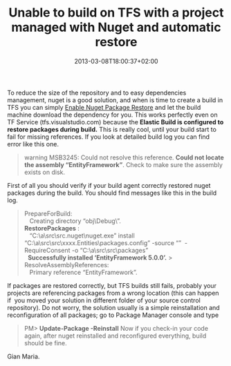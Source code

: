 ﻿---
title: "Unable to build on TFS with a project managed with Nuget and automatic restore"
description: ""
date: 2013-03-08T18:00:37+02:00
draft: false
tags: [Tfs]
categories: [Team Foundation Server,Visual Studio]
---
To reduce the size of the repository and to easy dependencies management, nuget is a good solution, and when is time to create a build in TFS you can simply [Enable Nuget Package Restore](http://docs.nuget.org/docs/workflows/using-nuget-without-committing-packages) and let the build machine download the dependency for you. This works perfectly even on TF Service (tfs.visualstudio.com) because the  **Elastic Build is configured to restore packages during build.** This is really cool, until your build start to fail for missing references. If you look at detailed build log you can find error like this one.

> warning MSB3245: Could not resolve this reference.  **Could not locate the assembly “EntityFramework”**. Check to make sure the assembly exists on disk.

First of all you should verify if your build agent correctly restored nuget packages during the build. You should find messages like this in the build log.

> PrepareForBuild:  
>    Creating directory “obj\Debug\”.  
>  **RestorePackages** :  
>    “C:\a\src\src\.nuget\nuget.exe” install “C:\a\src\src\xxxx.Entities\packages.config” -source “”  -RequireConsent -o “C:\a\src\src\packages”  
>    **Successfully installed ‘EntityFramework 5.0.0’.** >  ResolveAssemblyReferences:  
>    Primary reference “EntityFramework”.

If packages are restored correctly, but TFS builds still fails, probably your projects are referencing packages from a wrong location (this can happen if  you moved your solution in different folder of your source control repository). Do not worry, the solution usually is a simple reinstallation and reconfiguration of all packages; go to Package Manager console and type

> PM&gt;  **Update-Package -Reinstall** Now if you check-in your code again, after nuget reinstalled and reconfigured everything, build should be fine.

Gian Maria.
